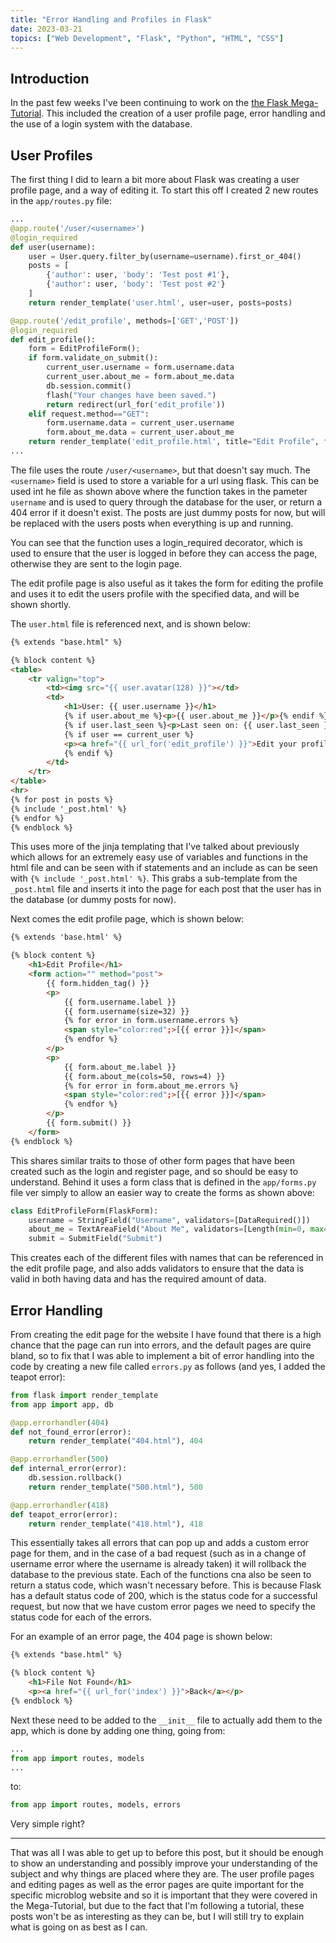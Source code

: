 ```yaml
---
title: "Error Handling and Profiles in Flask"
date: 2023-03-21
topics: ["Web Development", "Flask", "Python", "HTML", "CSS"]
---
```


## Introduction
In the past few weeks I've been continuing to work on the [the Flask Mega-Tutorial](https://blog.miguelgrinberg.com/post/the-flask-mega-tutorial-part-i-hello-world). This included the creation of a user profile page, error handling and the use of a login system with the database.

## User Profiles
The first thing I did to learn a bit more about Flask was creating a user profile page, and a way of editing it. To start this off I created 2 new routes in the `app/routes.py` file:
```py
...
@app.route('/user/<username>')
@login_required
def user(username):
    user = User.query.filter_by(username=username).first_or_404()
    posts = [
        {'author': user, 'body': 'Test post #1'},
        {'author': user, 'body': 'Test post #2'}
    ]
    return render_template('user.html', user=user, posts=posts)

@app.route('/edit_profile', methods=['GET','POST'])
@login_required
def edit_profile():
    form = EditProfileForm();
    if form.validate_on_submit():
        current_user.username = form.username.data
        current_user.about_me = form.about_me.data
        db.session.commit()
        flash("Your changes have been saved.")
        return redirect(url_for('edit_profile'))
    elif request.method=="GET":
        form.username.data = current_user.username
        form.about_me.data = current_user.about_me
    return render_template('edit_profile.html', title="Edit Profile", form=form)
...
```
The file uses the route `/user/<username>`, but that doesn't say much. The `<username>` field is used to store a variable for a url using flask. This can be used int he file as shown above where the function takes in the pameter `username` and is used to query through the database for the user, or return a 404 error if it doesn't exist. The posts are just dummy posts for now, but will be replaced with the users posts when everything is up and running.

You can see that the function uses a login_required decorator, which is used to ensure that the user is logged in before they can access the page, otherwise they are sent to the login page.

The edit profile page is also useful as it takes the form for editing the profile and uses it to edit the users profile with the specified data, and will be shown shortly.

The `user.html` file is referenced next, and is shown below:
```html
{% extends "base.html" %}

{% block content %}
<table>
    <tr valign="top">
        <td><img src="{{ user.avatar(128) }}"></td>
        <td>
            <h1>User: {{ user.username }}</h1>
            {% if user.about_me %}<p>{{ user.about_me }}</p>{% endif %}
            {% if user.last_seen %}<p>Last seen on: {{ user.last_seen }}</p>{% endif %}
            {% if user == current_user %}
            <p><a href="{{ url_for('edit_profile') }}">Edit your profile</a></p>
            {% endif %}
        </td>
    </tr>
</table>
<hr>
{% for post in posts %}
{% include '_post.html' %}
{% endfor %}
{% endblock %}
```

This uses more of the jinja templating that I've talked about previously which allows for an extremely easy use of variables and functions in the html file and can be seen with if statements and an include as can be seen with `{% include '_post.html' %}`. This grabs a sub-template from the `_post.html` file and inserts it into the page for each post that the user has in the database (or dummy posts for now).

Next comes the edit profile page, which is shown below:
```html
{% extends 'base.html' %}

{% block content %}
    <h1>Edit Profile</h1>
    <form action="" method="post">
        {{ form.hidden_tag() }}
        <p>
            {{ form.username.label }}
            {{ form.username(size=32) }}
            {% for error in form.username.errors %}
            <span style="color:red";>[{{ error }}]</span>
            {% endfor %}
        </p>
        <p>
            {{ form.about_me.label }}
            {{ form.about_me(cols=50, rows=4) }}
            {% for error in form.about_me.errors %}
            <span style="color:red";>[{{ error }}]</span>
            {% endfor %}
        </p>
        {{ form.submit() }}
    </form>
{% endblock %}
```

This shares similar traits to those of other form pages that have been created such as the login and register page, and so should be easy to understand. Behind it uses a form class that is defined in the `app/forms.py` file ver simply to allow an easier way to create the forms as shown above:
```py
class EditProfileForm(FlaskForm):
    username = StringField("Username", validators=[DataRequired()])
    about_me = TextAreaField("About Me", validators=[Length(min=0, max=140)])
    submit = SubmitField("Submit")
```
This creates each of the different files with names that can be referenced in the edit profile page, and also adds validators to ensure that the data is valid in both having data and has the required amount of data.

## Error Handling
From creating the edit page for the website I have found that there is a high chance that the page can run into errors, and the default pages are quire bland, so to fix that I was able to implement a bit of error handling into the code by creating a new file called `errors.py` as follows (and yes, I added the teapot error):
```py
from flask import render_template
from app import app, db

@app.errorhandler(404)
def not_found_error(error):
    return render_template("404.html"), 404

@app.errorhandler(500)
def internal_error(error):
    db.session.rollback()
    return render_template("500.html"), 500

@app.errorhandler(418)
def teapot_error(error):
    return render_template("418.html"), 418
```

This essentially takes all errors that can pop up and adds a custom error page for them, and in the case of a bad request (such as in a change of username error where the username is already taken) it will rollback the database to the previous state. Each of the functions cna also be seen to return a status code, which wasn't necessary before. This is because Flask has a default status code of 200, which is the status code for a successful request, but now that we have custom error pages we need to specify the status code for each of the errors.

For an example of an error page, the 404 page is shown below:
```html
{% extends "base.html" %}

{% block content %}
    <h1>File Not Found</h1>
    <p><a href="{{ url_for('index') }}">Back</a></p>
{% endblock %}
```

Next these need to be added to the `__init__` file to actually add them to the app, which is done by adding one thing, going from:
```py
...
from app import routes, models
...
```

to:
```py
from app import routes, models, errors
```
Very simple right?

---

That was all I was able to get up to before this post, but it should be enough to show an understanding and possibly improve your understanding of the subject and why things are placed where they are. The user profile pages and editing pages as well as the error pages are quite important for the specific microblog website and so it is important that they were covered in the Mega-Tutorial, but due to the fact that I'm following a tutorial, these posts won't be as interesting as they can be, but I will still try to explain what is going on as best as I can.